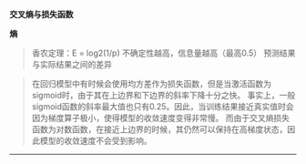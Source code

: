 **交叉熵与损失函数**

**熵**
>香农定理：E = log2(1/p)
>不确定性越高，信息量越高（最高0.5）
> 预测结果与实际结果之间的差异

> 在回归模型中有时候会使用均方差作为损失函数，但是当激活函数为sigmoid时，由于其在上边界和下边界的斜率下降十分之快。
事实上，一般sigmoid函数的斜率最大值也只有0.25。因此，当训练结果接近真实值时会因为梯度算子极小，使得模型的收敛速度变得非常慢。
而由于交叉熵损失函数为对数函数，在接近上边界的时候，其仍然可以保持在高梯度状态，因此模型的收敛速度不会受到影响。
---

